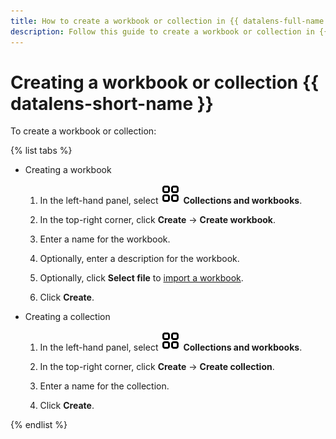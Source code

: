 ```yaml
---
title: How to create a workbook or collection in {{ datalens-full-name }}
description: Follow this guide to create a workbook or collection in {{ datalens-full-name }}.
---
```


# Creating a workbook or collection {{ datalens-short-name }}

To create a workbook or collection:

{% list tabs %}

- Creating a workbook

  1. In the left-hand panel, select ![collections](../../_assets/console-icons/rectangles-4.svg) **Collections and workbooks**.


  1. In the top-right corner, click **Create** → **Create workbook**.
  1. Enter a name for the workbook.
  1. Optionally, enter a description for the workbook.
  1. Optionally, click **Select file** to [import a workbook](./export-and-import.md#import-workbook).
  1. Click **Create**.

- Creating a collection

  1. In the left-hand panel, select ![collections](../../_assets/console-icons/rectangles-4.svg) **Collections and workbooks**.


  1. In the top-right corner, click **Create** → **Create collection**.
  1. Enter a name for the collection.
  1. Click **Create**.

{% endlist %}
